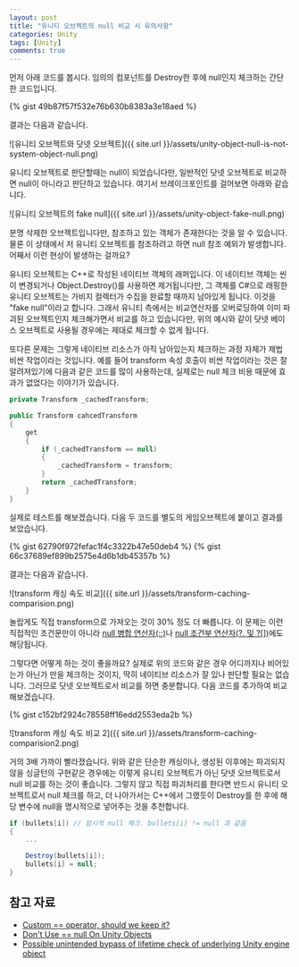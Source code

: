```yaml
---
layout: post
title: "유니티 오브젝트의 null 비교 시 유의사항"
categories: Unity
tags: [Unity]
comments: true
---
```


먼저 아래 코드를 봅시다. 임의의 컴포넌트를 Destroy한 후에 null인지 체크하는 간단한 코드입니다.

{% gist 49b87f57f532e76b630b8383a3e18aed %}

결과는 다음과 같습니다.

![유니티 오브젝트와 닷넷 오브젝트]({{ site.url }}/assets/unity-object-null-is-not-system-object-null.png)

유니티 오브젝트로 판단할때는 null이 되었습니다만, 일반적인 닷넷 오브젝트로 비교하면 null이 아니라고 판단하고 있습니다. 여기서 브레이크포인트를 걸어보면 아래와 같습니다.

![유니티 오브젝트의 fake null]({{ site.url }}/assets/unity-object-fake-null.png)

분명 삭제한 오브젝트입니다만, 참조하고 있는 객체가 존재한다는 것을 알 수 있습니다. 물론 이 상태에서 저 유니티 오브젝트를 참조하려고 하면 null 참조 예외가 발생합니다. 어째서 이런 현상이 발생하는 걸까요?

유니티 오브젝트는 C++로 작성된 네이티브 객체의 래퍼입니다. 이 네이티브 객체는 씬이 변경되거나 Object.Destroy()를 사용하면 제거됩니다만, 그 객체를 C#으로 래핑한 유니티 오브젝트는 가비지 컬렉터가 수집을 완료할 때까지 남아있게 됩니다. 이것을 "fake null"이라고 합니다. 그래서 유니티 측에서는 비교연산자를 오버로딩하여 이미 파괴된 오브젝트인지 체크해가면서 비교를 하고 있습니다만, 위의 예시와 같이 닷넷 베이스 오브젝트로 사용될 경우에는 제대로 체크할 수 없게 됩니다.

또다른 문제는 그렇게 네이티브 리소스가 아직 남아있는지 체크하는 과정 자체가 제법 비싼 작업이라는 것입니다. 예를 들어 transform 속성 호출이 비싼 작업이라는 것은 잘 알려져있기에 다음과 같은 코드를 많이 사용하는데, 실제로는 null 체크 비용 때문에 효과가 없었다는 이야기가 있습니다.

```C#
private Transform _cachedTransform;

public Transform cahcedTransform
{
    get
    {
        if (_cachedTransform == null)
        {
            _cachedTransform = transform;
        }
        return _cachedTransform;
    }
}
```

실제로 테스트를 해보겠습니다. 다음 두 코드를 별도의 게임오브젝트에 붙이고 결과를 보았습니다.

{% gist 62790f972fefac1f4c3322b47e50deb4 %}
{% gist 66c37689ef899b2575e4d6b1db45357b %}

결과는 다음과 같습니다.

![transform 캐싱 속도 비교]({{ site.url }}/assets/transform-caching-comparision.png)

놀랍게도 직접 transform으로 가져오는 것이 30% 정도 더 빠릅니다. 이 문제는 이런 직접적인 조건문만이 아니라 [null 병합 연산자(::)](https://docs.microsoft.com/ko-kr/dotnet/csharp/language-reference/operators/null-coalescing-operator)나 [null 조건부 연산자(?. 및 ?[])](https://docs.microsoft.com/ko-kr/dotnet/csharp/language-reference/operators/member-access-operators#null-conditional-operators--and-)에도 해당됩니다.

그렇다면 어떻게 하는 것이 좋을까요? 실제로 위의 코드와 같은 경우 어디까지나 비어있는가 아닌가 만을 체크하는 것이지, 딱히 네이티브 리소스가 잘 있나 판단할 필요는 없습니다. 그러므로 닷넷 오브젝트로서 비교를 하면 충분합니다. 다음 코드를 추가하여 비교해보겠습니다.

{% gist c152bf2924c78558ff16edd2553eda2b %}

![transform 캐싱 속도 비교 2]({{ site.url }}/assets/transform-caching-comparision2.png)

거의 3배 가까이 빨라졌습니다. 위와 같은 단순한 캐싱이나, 생성된 이후에는 파괴되지 않을 싱글턴의 구현같은 경우에는 이렇게 유니티 오브젝트가 아닌 닷넷 오브젝트로서 null 비교를 하는 것이 좋습니다. 그렇지 않고 직접 파괴처리를 한다면 반드시 유니티 오브젝트로서 null 체크를 하고, 더 나아가서는 C++에서 그랬듯이 Destroy를 한 후에 해당 변수에 null을 명시적으로 넣어주는 것을 추천합니다.

```C#
if (bullets[i]) // 암시적 null 체크. bullets[i] != null 과 같음
{
    ...

    Destroy(bullets[i]);
    bullets[i] = null;
}
```

## 참고 자료

- [Custom == operator, should we keep it?](https://blogs.unity3d.com/2014/05/16/custom-operator-should-we-keep-it/)
- [Don't Use == null On Unity Objects](https://jacx.net/2015/11/20/dont-use-equals-null-on-unity-objects.html)
- [Possible unintended bypass of lifetime check of underlying Unity engine object](https://github.com/JetBrains/resharper-unity/wiki/Possible-unintended-bypass-of-lifetime-check-of-underlying-Unity-engine-object)
